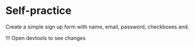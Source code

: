 # Self-practice

Create a simple sign up form with name, email, password, checkboxes and.

!!! Open devtools to see changes